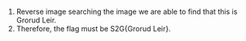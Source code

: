 1. Reverse image searching the image we are able to find that this is Grorud Leir.
3. Therefore, the flag must be S2G{Grorud Leir}.